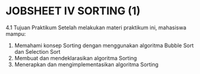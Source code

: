 # JOBSHEET IV SORTING (1)

4.1	Tujuan Praktikum 
Setelah melakukan materi praktikum ini, mahasiswa mampu:
1.	Memahami konsep Sorting dengan menggunakan algoritma Bubble Sort dan Selection Sort
2.	Membuat dan mendeklarasikan algoritma Sorting
3.	Menerapkan dan mengimplementasikan algoritma Sorting
